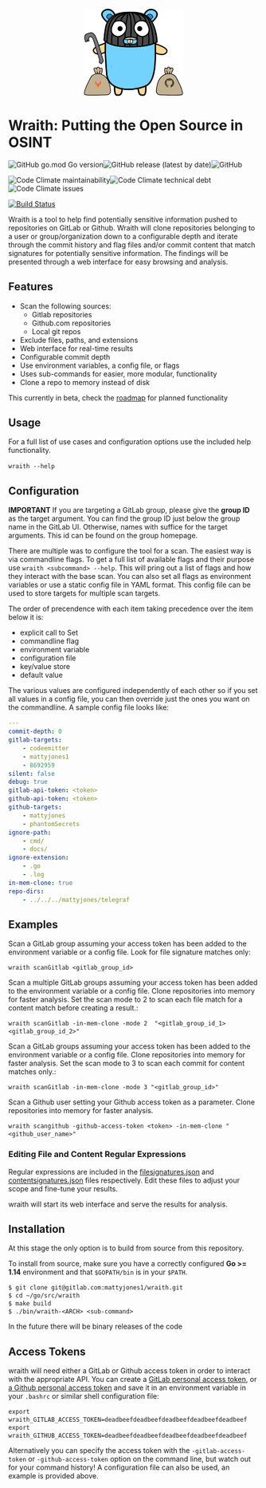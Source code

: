 <p align="center">
  <img src="./static/images/gopher_full.png" alt="wraith" width="200" />
</p>

# Wraith: Putting the Open Source in OSINT
![GitHub go.mod Go version](https://img.shields.io/github/go-mod/go-version/mattyjones/wraith)![GitHub release (latest by date)](https://img.shields.io/github/v/release/mattyjones/wraith)![GitHub](https://img.shields.io/github/license/mattyjones/wraith)

![Code Climate maintainability](https://img.shields.io/codeclimate/maintainability/mattyjones/wraith)![Code Climate technical debt](https://img.shields.io/codeclimate/tech-debt/mattyjones/wraith)![Code Climate issues](https://img.shields.io/codeclimate/issues/mattyjones/wraith)

[![Build Status](https://travis-ci.org/mattyjones/wraith.svg?branch=master)](https://travis-ci.org/mattyjones/wraith)


Wraith is a tool to help find potentially sensitive information pushed to repositories on GitLab or Github. Wraith will clone repositories belonging to a user or group/organization down to a configurable depth and iterate through the commit history and flag files and/or commit content that match signatures for potentially sensitive information. The findings will be presented through a web interface for easy browsing and analysis.

## Features

- Scan the following sources:
  - Gitlab repositories
  - Github.com repositories
  - Local git repos
- Exclude files, paths, and extensions
- Web interface for real-time results
- Configurable commit depth
- Use environment variables, a config file, or flags
- Uses sub-commands for easier, more modular, functionality
- Clone a repo to memory instead of disk

This currently in beta, check the [roadmap][1] for planned functionality

## Usage

For a full list of use cases and configuration options use the included help functionality.

`wraith --help`


## Configuration

**IMPORTANT** If you are targeting a GitLab group, please give the **group ID** as the target argument.  You can find the group ID just below the group name in the GitLab UI.  Otherwise, names with suffice for the target arguments. This id can be found on the group homepage.

There are multiple was to configure the tool for a scan. The easiest way is via commandline flags. To get a full list of available flags and their purpose use `wraith <subcommand> --help`. This will pring out a list of flags and how they interact with the base scan. You can also set all flags as environment variables or use a static config file in YAML format. This config file can be used to store targets for multiple scan targets.

The order of precendence with each item taking precedence over the item below it is:

- explicit call to Set
- commandline flag
- environment variable
- configuration file
- key/value store
- default value

The various values are configured independently of each other so if you set all values in a config file, you can then override just the ones you want on the commandline. A sample config file looks like:

```yaml
---
commit-depth: 0
gitlab-targets:
    - codeemitter
    - mattyjones1
    - 8692959
silent: false
debug: true
gitlab-api-token: <token>
github-api-token: <token>
github-targets:
    - mattyjones
    - phantomSecrets
ignore-path:
    - cmd/
    - docs/
ignore-extension:
    - .go
    - .log
in-mem-clone: true
repo-dirs:
    - ../../../mattyjones/telegraf
```

## Examples

Scan a GitLab group assuming your access token has been added to the environment variable or a config file.  Look for file signature matches only:

    wraith scanGitlab <gitlab_group_id>

Scan a multiple GitLab groups assuming your access token has been added to the environment variable or a config file.  Clone repositories into memory for faster analysis.  Set the scan mode to 2 to scan each file match for a content match before creating a result.:

    wraith scanGitlab -in-mem-clone -mode 2  "<gitlab_group_id_1> <gitlab_group_id_2>"

Scan a GitLab groups assuming your access token has been added to the environment variable or a config file. Clone repositories into memory for faster analysis.  Set the scan mode to 3 to scan each commit for content matches only.:

    wraith scanGitlab -in-mem-clone -mode 3 "<gitlab_group_id>"

Scan a Github user setting your Github access token as a parameter.  Clone repositories into memory for faster analysis.

    wraith scangithub -github-access-token <token> -in-mem-clone "<github_user_name>"

### Editing File and Content Regular Expressions

Regular expressions are included in the [filesignatures.json](./rules/filesignatures.json) and [contentsignatures.json](./rules/contentsignatures.json) files respectively.  Edit these files to adjust your scope and fine-tune your results.

wraith will start its web interface and serve the results for analysis.

## Installation

At this stage the only option is to build from source from this repository.

To install from source, make sure you have a correctly configured **Go >= 1.14** environment and that `$GOPATH/bin` is in your `$PATH`.

    $ git clone git@gitlab.com:mattyjones1/wraith.git
    $ cd ~/go/src/wraith
    $ make build
    $ ./bin/wraith-<ARCH> <sub-command>
    
In the future there will be binary releases of the code

## Access Tokens

wraith will need either a GitLab or Github access token in order to interact with the appropriate API.  You can create a [GitLab personal access token](https://docs.gitlab.com/ee/user/profile/personal_access_tokens.html), or [a Github personal access token](https://help.github.com/articles/creating-a-personal-access-token-for-the-command-line/) and save it in an environment variable in your `.bashrc` or similar shell configuration file:

    export wraith_GITLAB_ACCESS_TOKEN=deadbeefdeadbeefdeadbeefdeadbeefdeadbeef
    export wraith_GITHUB_ACCESS_TOKEN=deadbeefdeadbeefdeadbeefdeadbeefdeadbeef

Alternatively you can specify the access token with the `-gitlab-access-token` or `-github-access-token` option on the command line, but watch out for your command history! A configuration file can also be used, an example is provided above.

[1]: docs/development/roadmap.md

